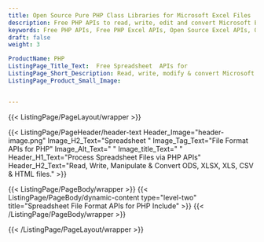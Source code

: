 ```yaml
---
title: Open Source Pure PHP Class Libraries for Microsoft Excel Files
description: Free PHP APIs to read, write, edit and convert Microsoft Excel(XLSX, XLS, CSV) file formats 
keywords: Free PHP APIs, Free PHP Excel APIs, Open Source Excel APIs, Open Source PHP APIs, Free XLSX API, Free XLS API, Create XLSX Free, Convert XLSX Free, Create XLS using PHP, Convert XLSX using PHP
draft: false
weight: 3

ProductName: PHP
ListingPage_Title_Text:  Free Spreadsheet  APIs for
ListingPage_Short_Description: Read, write, modify & convert Microsoft Excel and OpenOffice Calc files via open-source PHP libraries.
ListingPage_Product_Small_Image: 


---
```


{{< ListingPage/PageLayout/wrapper >}}

{{< ListingPage/PageHeader/header-text
Header_Image="header-image.png"
Image_H2_Text="Spreadsheet "
Image_Tag_Text="File Format APIs for PHP"
Image_Alt_Text=" "
Image_title_Text=" "
Header_H1_Text="Process Spreadsheet Files via PHP APIs"
Header_H2_Text="Read, Write, Manipulate & Convert ODS, XLSX, XLS, CSV & HTML files." >}}

{{< ListingPage/PageBody/wrapper >}}
{{< ListingPage/PageBody/dynamic-content type="level-two" title="Spreadsheet File Format APIs for PHP Include" >}}
{{< /ListingPage/PageBody/wrapper >}}

{{< /ListingPage/PageLayout/wrapper >}}